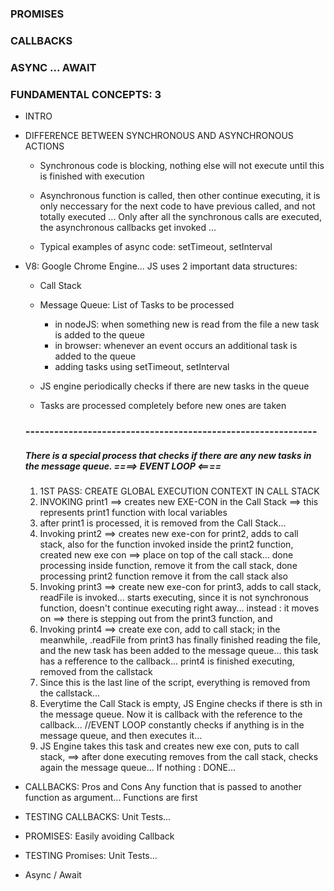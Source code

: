 ### PROMISES

### CALLBACKS

### ASYNC ... AWAIT

### FUNDAMENTAL CONCEPTS: 3

- INTRO

- DIFFERENCE BETWEEN SYNCHRONOUS AND ASYNCHRONOUS ACTIONS

  - Synchronous code is blocking, nothing else will not execute until this is finished with execution
  - Asynchronous function is called, then other continue executing, it is only neccessary for the next code to have previous called, and not totally executed
    ... Only after all the synchronous calls are executed, the asynchronous callbacks get invoked ...

  - Typical examples of async code: setTimeout, setInterval

* V8: Google Chrome Engine...
  JS uses 2 important data structures:

  - Call Stack
  - Message Queue: List of Tasks to be processed

    - in nodeJS: when something new is read from the file a new task is added to the queue
    - in browser: whenever an event occurs an additional task is added to the queue
    - adding tasks using setTimeout, setInterval

  - JS engine periodically checks if there are new tasks in the queue
  - Tasks are processed completely before new ones are taken

  ### -------------------------------------------------------------

  ##### There is a special process that checks if there are any new tasks in the message queue. ====> EVENT LOOP <====

  1. 1ST PASS: CREATE GLOBAL EXECUTION CONTEXT IN CALL STACK
  2. INVOKING print1 ==> creates new EXE-CON in the Call Stack ==> this represents print1 function with local variables
  3. after print1 is processed, it is removed from the Call Stack...
  4. Invoking print2 ==> creates new exe-con for print2, adds to call stack, also for the function invoked inside the print2 function, created new exe con ==> place on top of the call stack... done processing inside function, remove it from the call stack,
     done processing print2 function remove it from the call stack also
  5. Invoking print3 ==> create new exe-con for print3, adds to call stack, readFile is invoked... starts executing, since it is not synchronous function, doesn't continue executing right away... instead : it moves on ==>
     there is stepping out from the print3 function, and
  6. Invoking print4 ==> create exe con, add to call stack; in the meanwhile, .readFile from print3 has finally finished reading the file, and the new task has been added to the message queue... this task has a refference to the callback...
     print4 is finished executing, removed from the callstack
  7. Since this is the last line of the script, everything is removed from the callstack...
  8. Everytime the Call Stack is empty, JS Engine checks if there is sth in the message queue. Now it is callback with the reference to the callback...
     //EVENT LOOP constantly checks if anything is in the message queue, and then executes it...
  9. JS Engine takes this task and creates new exe con, puts to call stack, ==> after done executing removes from the call stack, checks again the message queue... If nothing : DONE...

- CALLBACKS: Pros and Cons
  Any function that is passed to another function as argument...
  Functions are first

- TESTING CALLBACKS: Unit Tests...

- PROMISES: Easily avoiding Callback

- TESTING Promises: Unit Tests...

- Async / Await

